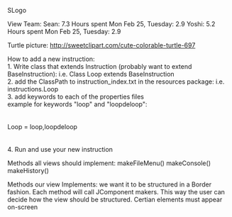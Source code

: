 SLogo

View Team:
Sean: 7.3 Hours spent Mon Feb 25, Tuesday: 2.9
Yoshi: 5.2 Hours spent Mon Feb 25, Tuesday: 2.9

Turtle picture: http://sweetclipart.com/cute-colorable-turtle-697


How to add a new instruction:
<br>1. Write class that extends Instruction (probably want to extend BaseInstruction): i.e. Class Loop extends BaseInstruction
<br>2. add the ClassPath to instruction_index.txt in the resources package: i.e. instructions.Loop
<br>3. add keywords to each of the properties files 
<br>	example for keywords "loop" and "loopdeloop":
<br>	
<br>	Loop = loop,loopdeloop
<br>	
<br> 4. Run and use your new instruction


Methods all views should implement:
makeFileMenu()
makeConsole()
makeHistory()

Methods our view Implements:
we want it to be structured in a Border fashion.  Each method will call JComponent makers.
This way the user can decide how the view should be structured.  Certian elements must appear on-screen

